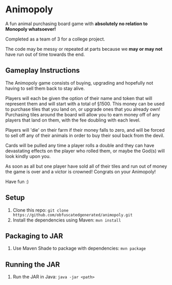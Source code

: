 # Animopoly

A fun animal purchasing board game with **absolutely no relation to Monopoly whatsoever!**

Completed as a team of 3 for a college project.

The code may be messy or repeated at parts because we **may or may not** have run out of time towards the end.

## Gameplay Instructions

The Animopoly game consists of buying, upgrading and hopefully not having to sell them back to stay alive.

Players will each be given the option of their name and token that will represent them and will start with a total of §1500. This money can be used to purchase tiles that you land on, or upgrade ones that you already own! Purchasing tiles around the board will allow you to earn money off of any players that land on them, with the fee doubling with each level.

Players will 'die' on their farm if their money falls to zero, and will be forced to sell off any of their animals in order to buy their soul back from the devil.

Cards will be pulled any time a player rolls a double and they can have devastating effects on the player who rolled them, or maybe the God(s) will look kindly upon you.

As soon as all but one player have sold all of their tiles and run out of money the game is over and a victor is crowned! Congrats on your Animopoly!

Have fun :)

## Setup

1. Clone this repo: `git clone https://github.com/obfuscatedgenerated/animopoly.git`
2. Install the dependencies using Maven: `mvn install`

## Packaging to JAR

1. Use Maven Shade to package with dependencies: `mvn package`

## Running the JAR

1. Run the JAR in Java: `java -jar <path>`
